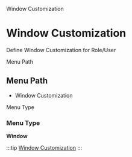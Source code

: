 
Window Customization
# Window Customization


Define Window Customization for Role/User

Menu Path
## Menu Path



- Window Customization

Menu Type
### Menu Type

**Window**


:::tip
[Window Customization](functional-guide/window/window-window-customization.md)
:::